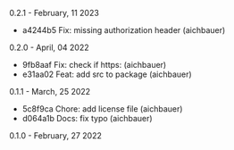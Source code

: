 0.2.1 - February, 11 2023

* a4244b5 Fix: missing authorization header (aichbauer)

0.2.0 - April, 04 2022

* 9fb8aaf Fix: check if https: (aichbauer)
* e31aa02 Feat: add src to package (aichbauer)

0.1.1 - March, 25 2022

* 5c8f9ca Chore: add license file (aichbauer)
* d064a1b Docs: fix typo (aichbauer)

0.1.0 - February, 27 2022
